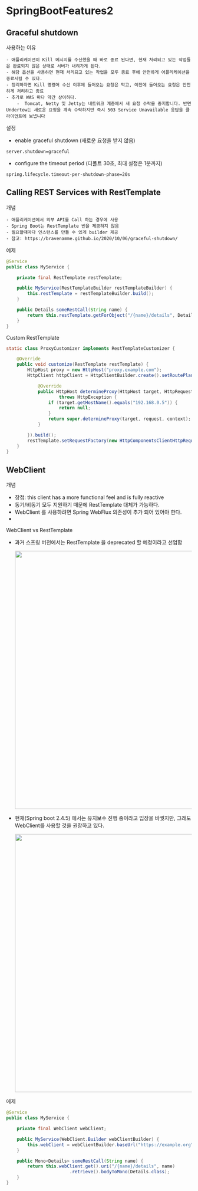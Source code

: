 # SpringBootFeatures2
## Graceful shutdown
사용하는 이유
```
- 애플리케이션이 Kill 메시지를 수신했을 때 바로 종료 된다면, 현재 처리되고 있는 작업들은 완료되지 않은 상태로 서버가 내려가게 된다.
- 해당 옵션을 사용하면 현재 처리되고 있는 작업을 모두 종료 후에 안전하게 어플리케이션을 종료시킬 수 있다.
- 정리하자면 Kill 명령어 수신 이후에 들어오는 요청은 막고, 이전에 들어오는 요청은 안전하게 처리하고 종료
- 추가로 WAS 마다 약간 상이하다.
    -  Tomcat, Netty 및 Jetty는 네트워크 계층에서 새 요청 수락을 중지합니다. 반면 Undertow는 새로운 요청을 계속 수락하지만 즉시 503 Service Unavailable 응답을 클라이언트에 보냅니다
```

설정
- enable graceful shutdown (새로운 요청을 받지 않음)
```
server.shutdown=graceful
```

- configure the timeout period (디폴트 30초, 최대 설정은 1분까지)
```
spring.lifecycle.timeout-per-shutdown-phase=20s
```

## Calling REST Services with RestTemplate
개념
```
- 애플리케이션에서 외부 API를 Call 하는 경우에 사용
- Spring Boot는 RestTemplate 빈을 제공하지 않음  
- 필요할때마다 인스턴스를 만들 수 있게 builder 제공
- 참고: https://bravenamme.github.io/2020/10/06/graceful-shutdown/
```

예제
```java
@Service
public class MyService {

    private final RestTemplate restTemplate;

    public MyService(RestTemplateBuilder restTemplateBuilder) {
        this.restTemplate = restTemplateBuilder.build();
    }

    public Details someRestCall(String name) {
        return this.restTemplate.getForObject("/{name}/details", Details.class, name);
    }
}
```

Custom RestTemplate
```java
static class ProxyCustomizer implements RestTemplateCustomizer {

    @Override
    public void customize(RestTemplate restTemplate) {
        HttpHost proxy = new HttpHost("proxy.example.com");
        HttpClient httpClient = HttpClientBuilder.create().setRoutePlanner(new DefaultProxyRoutePlanner(proxy) {

            @Override
            public HttpHost determineProxy(HttpHost target, HttpRequest request, HttpContext context)
                    throws HttpException {
                if (target.getHostName().equals("192.168.0.5")) {
                    return null;
                }
                return super.determineProxy(target, request, context);
            }

        }).build();
        restTemplate.setRequestFactory(new HttpComponentsClientHttpRequestFactory(httpClient));
    }
}
```

## WebClient
개념
- 장점: this client has a more functional feel and is fully reactive
- 동기/비동기 모두 지원하기 때문에 RestTemplate 대체가 가능하다.  
- WebClient 를 사용하려면 Spring WebFlux 의존성이 추가 되어 있어야 한다.
- 

WebClient vs RestTemplate
- 과거 스프링 버전에서는 RestTemplate 을 deprecated 할 예정이라고 선엄함
  

  <img width="700" src="https://user-images.githubusercontent.com/60383031/118957116-35495580-b99b-11eb-8164-5093cd6be88d.png">

- 현재(Spring boot 2.4.5) 에서는 유지보수 진행 중이라고 입장을 바꿧지만, 그래도 WebClient를 사용할 것을 권장하고 있다.
  

  <img width="700" src="https://user-images.githubusercontent.com/60383031/118957354-6b86d500-b99b-11eb-8165-df778251d6c0.png">


에제
```java
@Service
public class MyService {

    private final WebClient webClient;

    public MyService(WebClient.Builder webClientBuilder) {
        this.webClient = webClientBuilder.baseUrl("https://example.org").build();
    }

    public Mono<Details> someRestCall(String name) {
        return this.webClient.get().uri("/{name}/details", name)
                        .retrieve().bodyToMono(Details.class);
    }
}
```








